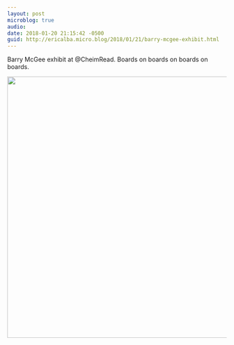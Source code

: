 ```yaml
---
layout: post
microblog: true
audio: 
date: 2018-01-20 21:15:42 -0500
guid: http://ericalba.micro.blog/2018/01/21/barry-mcgee-exhibit.html
---
```

Barry McGee exhibit at @CheimRead. 
Boards on boards on boards on boards.

<img src="http://micro.ericalba.com/uploads/2018/6485d1fff6.jpg" width="600" height="600" />
